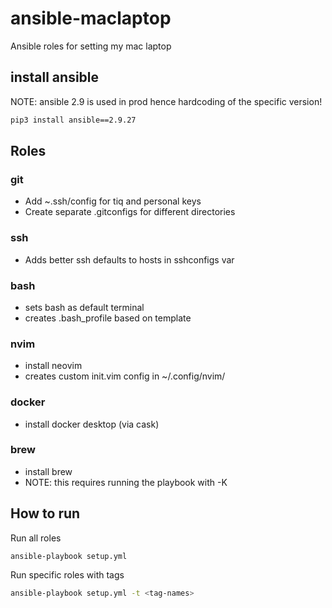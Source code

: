 # ansible-maclaptop

Ansible roles for setting my mac laptop

## install ansible

NOTE: ansible 2.9 is used in prod hence hardcoding of the specific version!

```bash
pip3 install ansible==2.9.27
```

## Roles

### git

 * Add ~.ssh/config for tiq and personal keys
 * Create separate .gitconfigs for different directories

### ssh

 * Adds better ssh defaults to hosts in sshconfigs var 

### bash

 * sets bash as default terminal
 * creates .bash_profile based on template

### nvim

 * install neovim
 * creates custom init.vim config in ~/.config/nvim/

### docker
 * install docker desktop (via cask)

### brew
 * install brew
 * NOTE: this requires running the playbook with -K

## How to run

Run all roles
```bash
ansible-playbook setup.yml
```

Run specific roles with tags
```bash
ansible-playbook setup.yml -t <tag-names>
```
